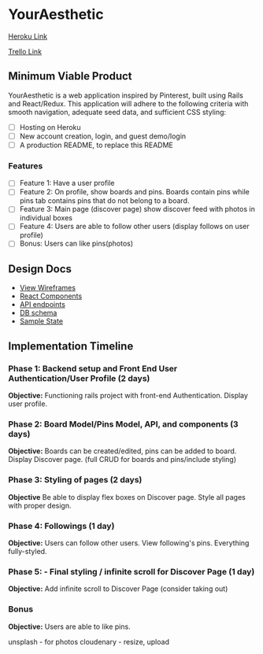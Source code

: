 # YourAesthetic

[Heroku Link][heroku]

[Trello Link][trello]

[heroku]: https://youraesthetic.herokuapp.com/
[trello]: https://trello.com/b/1Lfg4i2f

## Minimum Viable Product
YourAesthetic is a web application inspired by Pinterest, built using Rails and React/Redux. This application will adhere to the following criteria with smooth navigation, adequate seed data, and sufficient CSS styling:
- [ ] Hosting on Heroku
- [ ] New account creation, login, and guest demo/login
- [ ] A production README, to replace this README
### Features
- [ ] Feature 1: Have a user profile
- [ ] Feature 2: On profile, show boards and pins. Boards contain pins
while pins tab contains pins that do not belong to a board.
- [ ] Feature 3: Main page (discover page) show discover feed with photos in individual boxes
- [ ] Feature 4: Users are able to follow other users (display follows on user profile)
- [ ] Bonus: Users can like pins(photos)

## Design Docs

* [View Wireframes][wireframes]
* [React Components][components]
* [API endpoints][api-endpoints]
* [DB schema][schema]
* [Sample State][sample-state]

[wireframes]: wireframes
[components]: component-hierarchy.md
[sample-state]: sample-state.md
[api-endpoints]: api-endpoints.md
[schema]: schema.md

## Implementation Timeline


### Phase 1: Backend setup and Front End User Authentication/User Profile (2 days)

**Objective:** Functioning rails project with front-end Authentication. Display user profile.

### Phase 2: Board Model/Pins Model, API, and components (3 days)

**Objective:** Boards can be created/edited, pins can be added to board. Display Discover page.
(full CRUD for boards and pins/include styling)


### Phase 3: Styling of pages (2 days)

**Objective** Be able to display flex boxes on Discover page. Style all pages with proper design.

### Phase 4: Followings (1 day)

**Objective:** Users can follow other users. View following's pins. Everything fully-styled.

### Phase 5: - Final styling / infinite scroll for Discover Page (1 day)

**Objective:** Add infinite scroll to Discover Page
(consider taking out)

### Bonus

**Objective:** Users are able to like pins.

unsplash - for photos
cloudenary - resize, upload
